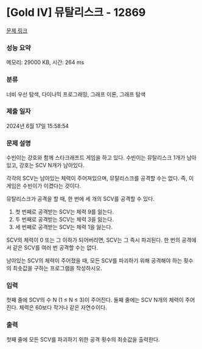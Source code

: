 # [Gold IV] 뮤탈리스크 - 12869 

[문제 링크](https://www.acmicpc.net/problem/12869) 

### 성능 요약

메모리: 29000 KB, 시간: 264 ms

### 분류

너비 우선 탐색, 다이나믹 프로그래밍, 그래프 이론, 그래프 탐색

### 제출 일자

2024년 6월 17일 15:58:54

### 문제 설명

<p>수빈이는 강호와 함께 스타크래프트 게임을 하고 있다. 수빈이는 뮤탈리스크 1개가 남아있고, 강호는 SCV N개가 남아있다.</p>

<p>각각의 SCV는 남아있는 체력이 주어져있으며, 뮤탈리스크를 공격할 수는 없다. 즉, 이 게임은 수빈이가 이겼다는 것이다.</p>

<p>뮤탈리스크가 공격을 할 때, 한 번에 세 개의 SCV를 공격할 수 있다.</p>

<ol>
	<li>첫 번째로 공격받는 SCV는 체력 9를 잃는다.</li>
	<li>두 번째로 공격받는 SCV는 체력 3을 잃는다.</li>
	<li>세 번째로 공격받는 SCV는 체력 1을 잃는다.</li>
</ol>

<p>SCV의 체력이 0 또는 그 이하가 되어버리면, SCV는 그 즉시 파괴된다. 한 번의 공격에서 같은 SCV를 여러 번 공격할 수는 없다.</p>

<p>남아있는 SCV의 체력이 주어졌을 때, 모든 SCV를 파괴하기 위해 공격해야 하는 횟수의 최솟값을 구하는 프로그램을 작성하시오.</p>

### 입력 

 <p>첫째 줄에 SCV의 수 N (1 ≤ N ≤ 3)이 주어진다. 둘째 줄에는 SCV N개의 체력이 주어진다. 체력은 60보다 작거나 같은 자연수이다.</p>

### 출력 

 <p>첫째 줄에 모든 SCV를 파괴하기 위한 공격 횟수의 최솟값을 출력한다.</p>

